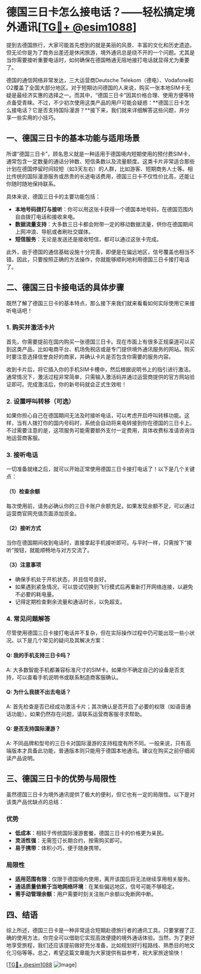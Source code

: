 # 德国三日卡怎么接电话？——轻松搞定境外通讯[[TG💪+ @esim1088](https://t.me/s/esim1088)]

提到去德国旅行，大家可能首先想到的就是美丽的风景、丰富的文化和历史遗迹。但无论你是为了商务出差还是休闲旅游，境外通讯总是绕不开的一个问题。尤其是当你需要接听重要电话时，如何确保在德国畅通无阻地接打电话就显得尤为重要了。

德国的通信网络非常发达，三大运营商Deutsche Telekom（德电）、Vodafone和O2覆盖了全国大部分地区。对于短期访问德国的人来说，购买一张本地SIM卡无疑是最经济实惠的选择之一。而其中，“德国三日卡”因其价格合理、使用方便等特点备受青睐。不过，不少初次使用这类产品的用户可能会疑惑：**德国三日卡怎么接电话？它是否支持国际漫游？**接下来，我们就来详细解答这些问题，并分享一些实用的小技巧。

## 一、德国三日卡的基本功能与适用场景

所谓“德国三日卡”，顾名思义就是一种适用于德国境内短期使用的预付费SIM卡，通常包含一定数量的通话分钟数、短信条数以及流量额度。这类卡片非常适合那些计划在德国停留时间较短（如3天左右）的人群，比如游客、短期商务人士等。相比传统的国际漫游服务或昂贵的长途电话费用，德国三日卡不仅性价比高，还能让你随时随地保持联系。

具体来说，德国三日卡的主要功能包括：
- **本地号码拨打与接听**：你可以用这张卡获得一个德国本地号码，在德国范围内自由拨打电话和接收来电。
- **数据流量支持**：大多数三日卡都会附带一定的移动数据流量，供你在德国期间上网冲浪、导航或者刷社交媒体。
- **短信服务**：无论是发送还是接收短信，都可以通过这张卡完成。

此外，由于德国的通信基础设施十分完善，即便是在偏远地区，信号覆盖也相当不错。因此，只要按照正确的方法操作，你就能够顺利地利用德国三日卡接打电话了。

## 二、德国三日卡接电话的具体步骤

既然了解了德国三日卡的基本特点，那么接下来我们就来看看如何实际使用它来接听电话吧！

### 1. 购买并激活卡片

首先，你需要提前在国内购买一张德国三日卡。现在市面上有很多正规渠道可以买到这类产品，比如电商平台、机场免税店或是专门提供境外通讯服务的网站。购买时要注意选择信誉良好的商家，并确认卡片是否包含你需要的服务内容。

收到卡片后，将它插入你的手机SIM卡槽中，然后根据说明书上的指引进行激活。通常情况下，激活过程非常简单，只需输入激活码并通过运营商提供的官方网站验证即可。完成激活后，你的新号码就会正式生效啦！

### 2. 设置呼叫转移（可选）

如果你担心自己在德国期间无法及时接听电话，可以考虑开启呼叫转移功能。这样，当有人拨打你的国内号码时，系统会自动将来电转接到你在德国的三日卡上。不过需要注意的是，这项服务可能需要额外支付一定费用，具体收费标准请咨询当地运营商客服。

### 3. 接听电话

一切准备就绪之后，就可以开始正常使用德国三日卡接打电话了！以下是几个关键点：

#### （1）检查余额
每次使用前，请务必确认你的三日卡账户余额充足。如果发现余额不足，可以通过运营商官网充值页面添加资金。

#### （2）接听方式
当你在德国期间收到电话时，直接拿起手机接听即可。与平时一样，只需按下“接听”按钮，就能顺畅地与对方交流了。

#### （3）注意事项
- 确保手机处于开机状态，并且信号良好。
- 如果遇到紧急情况，可以尝试切换到飞行模式后再重新打开网络连接，以避免不必要的耗电量。
- 记得定期检查剩余流量和通话时长，以免超支。

### 4. 常见问题解答

尽管使用德国三日卡接打电话并不复杂，但在实际操作过程中仍可能出现一些小状况。以下是几个常见的疑问及其解决方案：

#### Q: 我的手机支持三日卡吗？
A: 大多数智能手机都兼容标准尺寸的SIM卡。如果你不确定自己的设备是否支持，可以查看手机说明书或联系制造商客服确认。

#### Q: 为什么我拨不出去电话？
A: 首先检查是否已经成功激活卡片；其次确认是否开启了必要的权限（如语音通话功能）。如果仍然存在问题，请联系运营商客服寻求帮助。

#### Q: 是否支持国际漫游？
A: 不同品牌和型号的三日卡对国际漫游的支持程度有所不同。一般来说，只有高端版本才具备此功能，普通版本则只能用于德国本地通讯。建议在购买之前仔细阅读产品说明。

## 三、德国三日卡的优势与局限性

虽然德国三日卡为境外通讯提供了极大的便利，但它也有一定的局限性。以下是对该类产品优缺点的总结：

### 优势
- **低成本**：相较于传统国际漫游套餐，德国三日卡的价格更为亲民。
- **灵活性强**：无需签订长期合约，按需购买即可。
- **易于携带**：体积小巧，便于随身携带。

### 局限性
- **适用范围有限**：仅限于德国境内使用，离开该国后将无法继续享用相关服务。
- **通话质量依赖于当地网络环境**：在某些偏远地区，信号可能不够稳定。
- **需手动管理余额**：用户需要时刻关注账户余额以免断网中断。

## 四、结语

综上所述，德国三日卡是一种非常适合短期赴德旅行者的通讯工具。只要掌握了正确的使用方法，你完全可以借助它实现高效便捷的境外通话体验。当然，为了更好地享受旅程，我们还应该提前做好充分准备，比如规划好行程路线、熟悉目的地文化习俗等等。总之，希望这篇文章能为大家提供有益参考，祝大家旅途愉快！

[[TG💪+ @esim1088](https://t.me/s/esim1088) ![Image](https://i.postimg.cc/4NQfJmqS/Snipaste-2025-05-13-00-14-12.png)]